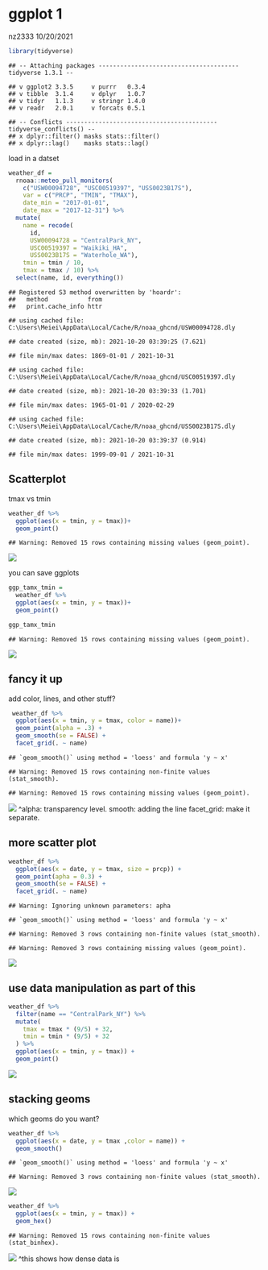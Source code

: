 ggplot 1
================
nz2333
10/20/2021

``` r
library(tidyverse)
```

    ## -- Attaching packages --------------------------------------- tidyverse 1.3.1 --

    ## v ggplot2 3.3.5     v purrr   0.3.4
    ## v tibble  3.1.4     v dplyr   1.0.7
    ## v tidyr   1.1.3     v stringr 1.4.0
    ## v readr   2.0.1     v forcats 0.5.1

    ## -- Conflicts ------------------------------------------ tidyverse_conflicts() --
    ## x dplyr::filter() masks stats::filter()
    ## x dplyr::lag()    masks stats::lag()

load in a datset

``` r
weather_df = 
  rnoaa::meteo_pull_monitors(
    c("USW00094728", "USC00519397", "USS0023B17S"),
    var = c("PRCP", "TMIN", "TMAX"), 
    date_min = "2017-01-01",
    date_max = "2017-12-31") %>%
  mutate(
    name = recode(
      id, 
      USW00094728 = "CentralPark_NY", 
      USC00519397 = "Waikiki_HA",
      USS0023B17S = "Waterhole_WA"),
    tmin = tmin / 10,
    tmax = tmax / 10) %>%
  select(name, id, everything())
```

    ## Registered S3 method overwritten by 'hoardr':
    ##   method           from
    ##   print.cache_info httr

    ## using cached file: C:\Users\Meiei\AppData\Local/Cache/R/noaa_ghcnd/USW00094728.dly

    ## date created (size, mb): 2021-10-20 03:39:25 (7.621)

    ## file min/max dates: 1869-01-01 / 2021-10-31

    ## using cached file: C:\Users\Meiei\AppData\Local/Cache/R/noaa_ghcnd/USC00519397.dly

    ## date created (size, mb): 2021-10-20 03:39:33 (1.701)

    ## file min/max dates: 1965-01-01 / 2020-02-29

    ## using cached file: C:\Users\Meiei\AppData\Local/Cache/R/noaa_ghcnd/USS0023B17S.dly

    ## date created (size, mb): 2021-10-20 03:39:37 (0.914)

    ## file min/max dates: 1999-09-01 / 2021-10-31

## Scatterplot

tmax vs tmin

``` r
weather_df %>%
  ggplot(aes(x = tmin, y = tmax))+
  geom_point()
```

    ## Warning: Removed 15 rows containing missing values (geom_point).

![](viz_part1_files/figure-gfm/unnamed-chunk-3-1.png)<!-- -->

you can save ggplots

``` r
ggp_tamx_tmin = 
  weather_df %>%
  ggplot(aes(x = tmin, y = tmax))+
  geom_point()

ggp_tamx_tmin
```

    ## Warning: Removed 15 rows containing missing values (geom_point).

![](viz_part1_files/figure-gfm/unnamed-chunk-4-1.png)<!-- -->

## fancy it up

add color, lines, and other stuff?

``` r
 weather_df %>%
  ggplot(aes(x = tmin, y = tmax, color = name))+
  geom_point(alpha = .3) +
  geom_smooth(se = FALSE) +
  facet_grid(. ~ name)
```

    ## `geom_smooth()` using method = 'loess' and formula 'y ~ x'

    ## Warning: Removed 15 rows containing non-finite values (stat_smooth).

    ## Warning: Removed 15 rows containing missing values (geom_point).

![](viz_part1_files/figure-gfm/unnamed-chunk-5-1.png)<!-- --> ^alpha:
transparency level. smooth: adding the line facet\_grid: make it
separate.

## more scatter plot

``` r
weather_df %>%
  ggplot(aes(x = date, y = tmax, size = prcp)) +
  geom_point(apha = 0.3) +
  geom_smooth(se = FALSE) +
  facet_grid(. ~ name)
```

    ## Warning: Ignoring unknown parameters: apha

    ## `geom_smooth()` using method = 'loess' and formula 'y ~ x'

    ## Warning: Removed 3 rows containing non-finite values (stat_smooth).

    ## Warning: Removed 3 rows containing missing values (geom_point).

![](viz_part1_files/figure-gfm/unnamed-chunk-6-1.png)<!-- -->

## use data manipulation as part of this

``` r
weather_df %>%
  filter(name == "CentralPark_NY") %>%
  mutate(
    tmax = tmax * (9/5) + 32, 
    tmin = tmin * (9/5) + 32
  ) %>%
  ggplot(aes(x = tmin, y = tmax)) +
  geom_point()
```

![](viz_part1_files/figure-gfm/unnamed-chunk-7-1.png)<!-- -->

## stacking geoms

which geoms do you want?

``` r
weather_df %>%
  ggplot(aes(x = date, y = tmax ,color = name)) +
  geom_smooth()
```

    ## `geom_smooth()` using method = 'loess' and formula 'y ~ x'

    ## Warning: Removed 3 rows containing non-finite values (stat_smooth).

![](viz_part1_files/figure-gfm/unnamed-chunk-8-1.png)<!-- -->

``` r
weather_df %>%
  ggplot(aes(x = tmin, y = tmax)) +
  geom_hex()
```

    ## Warning: Removed 15 rows containing non-finite values (stat_binhex).

![](viz_part1_files/figure-gfm/unnamed-chunk-9-1.png)<!-- --> ^this
shows how dense data is
